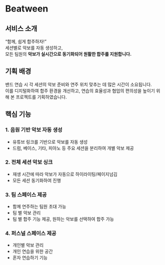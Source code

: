 # Beatween


## 서비스 소개

“함께, 쉽게 합주하자!”  
세션별로 악보를 자동 생성하고,  
모든 팀원의 **악보가 실시간으로 동기화되어 원활한 합주를 지원합니다.**


## 기획 배경

밴드 연습 시 각 세션의 악보 준비와 연주 위치 맞추는 데 많은 시간이 소요됩니다.  
이를 디지털화하여 합주 환경을 개선하고, 연습의 효율성과 협업의 편의성을 높이기 위해 본 프로젝트를 기획하였습니다.


## 핵심 기능


### 1. 음원 기반 악보 자동 생성

- 유튜브 링크를 기반으로 악보를 자동 생성  
- 드럼, 베이스, 기타, 피아노 등 주요 세션을 분리하여 개별 악보 제공  


### 2. 전체 세션 악보 싱크

- 재생 시간에 따라 악보가 자동으로 하이라이팅/페이지넘김 
- 모든 세션 동기화하여 진행


### 3. 팀 스페이스 제공

- 함께 연주하는 팀원 초대 가능
- 팀 별 악보 관리
- 팀 별 합주 기능 제공, 원하는 악보를 선택하여 합주 가능


### 4. 퍼스널 스페이스 제공

- 개인별 악보 관리 
- 개인 연습을 위한 공간
- 혼자 연습하기 기능
